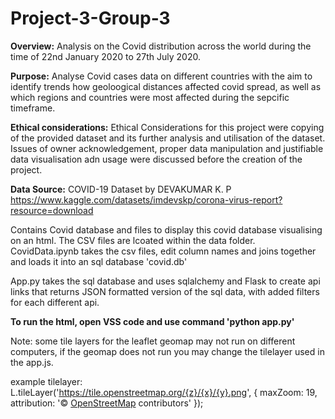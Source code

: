 # Project-3-Group-3
**Overview:**
Analysis on the Covid distribution across the world during the time of 22nd January 2020 to 27th July 2020.

**Purpose:**
Analyse Covid cases data on different countries with the aim to identify trends how geoloogical distances affected covid spread, as well as which regions and countries were most affected during the sepcific timeframe.

**Ethical considerations:**
Ethical Considerations for this project were copying of the provided dataset and its further analysis and utilisation of the dataset. Issues of owner acknowledgement, proper data manipulation and justifiable data visualisation adn usage were discussed before the creation of the project.

**Data Source:**
COVID-19 Dataset by DEVAKUMAR K. P
https://www.kaggle.com/datasets/imdevskp/corona-virus-report?resource=download


Contains Covid database and files to display this covid database visualising on an html.
The CSV files are lcoated within the data folder.
CovidData.ipynb takes the csv files, edit column names and joins together and loads it into an sql database 'covid.db'

App.py takes the sql database and uses sqlalchemy and Flask to create api links that returns JSON formatted version of the sql data, with added filters for each different api.

**To run the html, open VSS code and use command 'python app.py'**

Note: some tile layers for the leaflet geomap may not run on different computers, if the geomap does not run you may change the tilelayer used in the app.js.

example tilelayer: 
L.tileLayer('https://tile.openstreetmap.org/{z}/{x}/{y}.png', {
	maxZoom: 19,
	attribution: '&copy; <a href="https://www.openstreetmap.org/copyright">OpenStreetMap</a> contributors'
});
